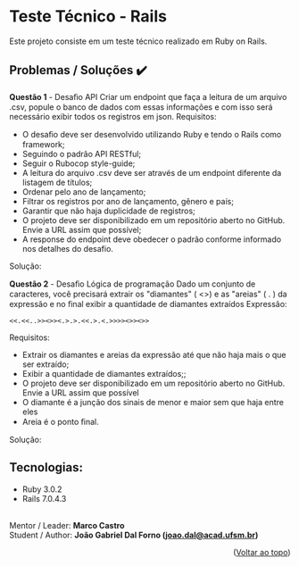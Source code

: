 # Teste Técnico - Rails 
Este projeto consiste em um teste técnico realizado em Ruby on Rails. 

## Problemas / Soluções :heavy_check_mark:

**Questão 1** - Desaﬁo API
Criar um endpoint que faça a leitura de um arquivo .csv, popule o banco de dados com essas informações e com
isso será necessário exibir todos os registros em json.
Requisitos:

- O desaﬁo deve ser desenvolvido utilizando Ruby e tendo o Rails como framework;
- Seguindo o padrão API RESTful;
- Seguir o Rubocop style-guide;
- A leitura do arquivo .csv deve ser através de um endpoint diferente da listagem de títulos;
- Ordenar pelo ano de lançamento;
- Filtrar os registros por ano de lançamento, gênero e país;
- Garantir que não haja duplicidade de registros;
- O projeto deve ser disponibilizado em um repositório aberto no GitHub. Envie a URL assim que
possível;
- A response do endpoint deve obedecer o padrão conforme informado nos detalhes do desafio.

Solução: 

**Questão 2** - Desaﬁo Lógica de programação
Dado um conjunto de caracteres, você precisará extrair os "diamantes" ( <>) e as "areias" ( . ) da expressão e no
ﬁnal exibir a quantidade de diamantes extraídos
Expressão:

```` <<.<<..>><>><.>.>.<<.>.<.>>>><>><>> ````

Requisitos:
- Extrair os diamantes e areias da expressão até que não haja mais o que ser extraído;
- Exibir a quantidade de diamantes extraídos;;
- O projeto deve ser disponibilizado em um repositório aberto no GitHub. Envie a URL assim que possível
- O diamante é a junção dos sinais de menor e maior sem que haja entre eles
- Areia é o ponto ﬁnal.

Solução: 

## Tecnologias:

* Ruby 3.0.2
* Rails 7.0.4.3

<br>Mentor / Leader: <strong>Marco Castro</strong>
<br>Student / Author: <strong>João Gabriel Dal Forno (joao.dal@acad.ufsm.br)</strong>

<p align="right">(<a href="#readme-top">Voltar ao topo</a>)</p>
